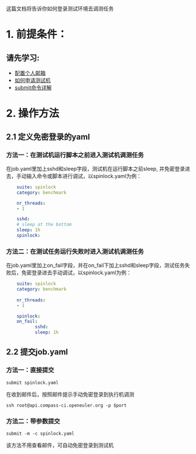 这篇文档将告诉你如何登录测试环境去调测任务

# 1. 前提条件：
## 请先学习:
* [配置个人邮箱](https://gitee.com/wu_fengguang/compass-ci/blob/master/doc/user-guide/apply-account.md)
* [如何申请测试机](https://gitee.com/wu_fengguang/compass-ci/blob/master/doc/user-guide/borrow-machine.zh.md)
* [submit命令详解](https://gitee.com/wu_fengguang/compass-ci/blob/master/doc/job/submit/submit-job.zh.md)

# 2. 操作方法

## 2.1 定义免密登录的yaml

### 方法一：在测试机运行脚本之前进入测试机调测任务

在job.yaml里加上sshd和sleep字段，测试机在运行脚本之前sleep, 并免密登录进去，手动输入命令或脚本进行调试，以spinlock.yaml为例：

```yaml
    suite: spinlock
    category: benchmark

    nr_threads:
    - 1

    sshd:
    # sleep at the bottom
    sleep: 1h
    spinlock:
```

### 方法二：在测试任务运行失败时进入测试机调测任务

在job.yaml里加上on_fail字段，并在on_fail下加上sshd和sleep字段，测试任务失败后，免密登录进去手动调试，以spinlock.yaml为例：

```yaml
    suite: spinlock
    category: benchmark
    
    nr_threads:
    - 1

    spinlock:
    on_fail:
           sshd:
           sleep: 1h
```

## 2.2 提交job.yaml

### 方法一：直接提交

    submit spinlock.yaml

在收到邮件后，按照邮件提示手动免密登录到执行机调测

    ssh root@api.compass-ci.openeuler.org -p $port

### 方法二：带参数提交

    submit -m -c spinlock.yaml

该方法不用查看邮件，可自动免密登录到测试机
